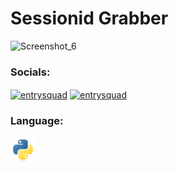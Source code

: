 # Sessionid Grabber

![Screenshot_6](https://user-images.githubusercontent.com/88463490/168335649-bd560b4a-eb4f-4895-ba18-d0863e8cfbd1.png)

<h3 align="left">Socials:</h3>

<a href="https://instagram.com/entrysquad" target="blank"><img align="center" src="https://raw.githubusercontent.com/rahuldkjain/github-profile-readme-generator/master/src/images/icons/Social/instagram.svg" alt="entrysquad" height="30" width="40" /></a>
<a href="https://t.me/overexcited" target="blank"><img align="center" src="https://upload.wikimedia.org/wikipedia/commons/8/82/Telegram_logo.svg" alt="entrysquad" height="30" width="40" /></a>

<h3 align="left">Language:</h3>
<p align="left"> <a href="https://www.python.org" target="_blank" rel="noreferrer"> <img align="center" src="https://raw.githubusercontent.com/devicons/devicon/master/icons/python/python-original.svg" alt="python" width="40" height="40"/> </a> </p>
